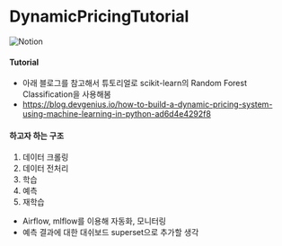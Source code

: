 # DynamicPricingTutorial


![Notion](https://img.shields.io/badge/Notion-%23000000.svg?style=for-the-badge&logo=notion&logoColor=white&link=https://closed-august-fab.notion.site/Dynamic-pricing-prediction-12676d3e01dc809eacdbf6aac71da9c7?pvs=4)

#### Tutorial
- 아래 블로그를 참고해서 튜토리얼로 scikit-learn의 Random Forest Classification을 사용해봄
- https://blog.devgenius.io/how-to-build-a-dynamic-pricing-system-using-machine-learning-in-python-ad6d4e4292f8

#### 하고자 하는 구조
1. 데이터 크롤링
2. 데이터 전처리
3. 학습
4. 예측
5. 재학습

- Airflow, mlflow를 이용해 자동화, 모니터링
- 예측 결과에 대한 대쉬보드 superset으로 추가할 생각
